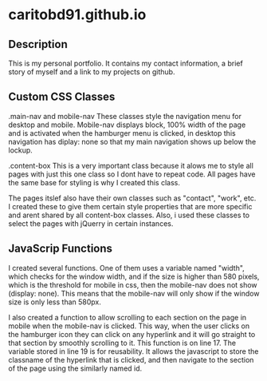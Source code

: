 # caritobd91.github.io

## Description
This is my personal portfolio. It contains my contact information, a brief story of myself and a link to my projects on github.

## Custom CSS Classes
.main-nav and mobile-nav
These classes style the navigation menu for desktop and mobile. Mobile-nav displays block, 100% width of the page and is activated when the hamburger menu is clicked, in desktop this navigation has diplay: none so that my main navigation shows up below the lockup.

.content-box
This is a very important class because it alows me to style all pages with just this one class so I dont have to repeat code. All pages have the same base for styling is why I created this class.

The pages itslef also have their own classes such as "contact", "work", etc. I created these to give them certain style properties that are more specific and arent shared by all content-box classes. Also, i used these classes to select the pages with jQuerry in certain instances.

## JavaScrip Functions
I created several functions.
One of them uses a variable named "width", which checks for the window width, and if the size is higher than 580 pixels, which is the threshold for mobile in css, then the mobile-nav does not show (display: none). This means that the mobile-nav will only show if the window size is only less than 580px. 

I also created a function to allow scrolling to each section on the page in mobile when the mobile-nav is clicked. This way, when  the user clicks on the hamburger icon they can click on any hyperlink and it will go straight to that section by smoothly scrolling to it. This function is on line 17. The variable stored in line 19 is for reusability. It allows the javascript to store the classname of the hyperlink that is clicked, and then navigate to the section of the page using the similarly named id.

